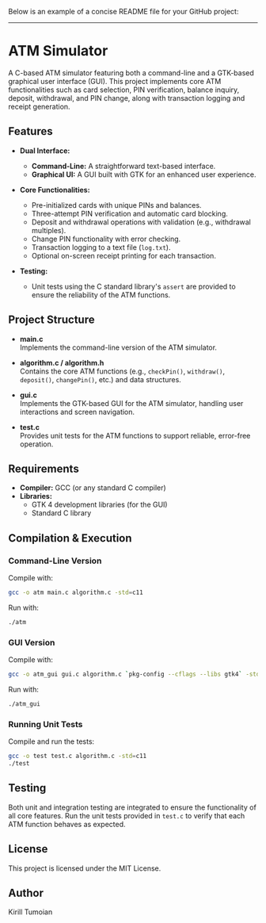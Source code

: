 Below is an example of a concise README file for your GitHub project:

---

# ATM Simulator

A C-based ATM simulator featuring both a command-line and a GTK-based graphical user interface (GUI). This project implements core ATM functionalities such as card selection, PIN verification, balance inquiry, deposit, withdrawal, and PIN change, along with transaction logging and receipt generation.

## Features

- **Dual Interface:**  
  - **Command-Line:** A straightforward text-based interface.
  - **Graphical UI:** A GUI built with GTK for an enhanced user experience.
  
- **Core Functionalities:**  
  - Pre-initialized cards with unique PINs and balances.
  - Three-attempt PIN verification and automatic card blocking.
  - Deposit and withdrawal operations with validation (e.g., withdrawal multiples).
  - Change PIN functionality with error checking.
  - Transaction logging to a text file (`log.txt`).
  - Optional on-screen receipt printing for each transaction.

- **Testing:**  
  - Unit tests using the C standard library's `assert` are provided to ensure the reliability of the ATM functions.

## Project Structure

- **main.c**  
  Implements the command-line version of the ATM simulator.
  
- **algorithm.c / algorithm.h**  
  Contains the core ATM functions (e.g., `checkPin()`, `withdraw()`, `deposit()`, `changePin()`, etc.) and data structures.
  
- **gui.c**  
  Implements the GTK-based GUI for the ATM simulator, handling user interactions and screen navigation.
  
- **test.c**  
  Provides unit tests for the ATM functions to support reliable, error-free operation.

## Requirements

- **Compiler:** GCC (or any standard C compiler)
- **Libraries:**  
  - GTK 4 development libraries (for the GUI)
  - Standard C library

## Compilation & Execution

### Command-Line Version
Compile with:
```bash
gcc -o atm main.c algorithm.c -std=c11
```
Run with:
```bash
./atm
```

### GUI Version
Compile with:
```bash
gcc -o atm_gui gui.c algorithm.c `pkg-config --cflags --libs gtk4` -std=c11
```
Run with:
```bash
./atm_gui
```

### Running Unit Tests
Compile and run the tests:
```bash
gcc -o test test.c algorithm.c -std=c11
./test
```

## Testing

Both unit and integration testing are integrated to ensure the functionality of all core features. Run the unit tests provided in `test.c` to verify that each ATM function behaves as expected.

## License

This project is licensed under the MIT License.

## Author

Kirill Tumoian
